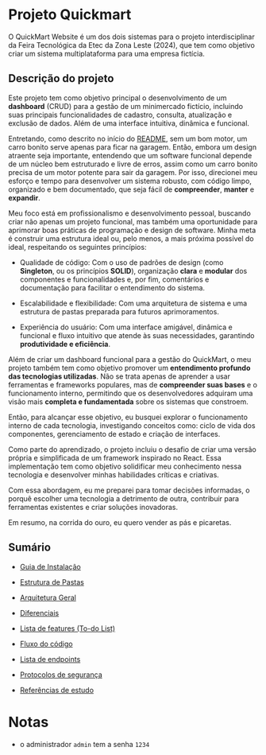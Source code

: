 # Projeto Quickmart

O QuickMart Website é um dos dois sistemas para o projeto interdisciplinar da Feira Tecnológica da Etec da Zona Leste (2024), que tem como objetivo criar um sistema multiplataforma para uma empresa fictícia.

## Descrição do projeto

Este projeto tem como objetivo principal o desenvolvimento de um **dashboard** (CRUD) para a gestão de um minimercado fictício, incluindo suas principais funcionalidades de cadastro, consulta, atualização e exclusão de dados. Além de uma interface intuitiva, dinâmica e funcional.

Entretando, como descrito no início do [README](/README.md), sem um bom motor, um carro bonito serve apenas para ficar na garagem. Então, embora um design atraente seja importante, entendendo que um software funcional depende de um núcleo bem estruturado e livre de erros, assim como um carro bonito precisa de um motor potente para sair da garagem. Por isso, direcionei meu esforço e tempo para desenvolver um sistema robusto, com código limpo, organizado e bem documentado, que seja fácil de **compreender**, **manter** e **expandir**.

Meu foco está em profissionalismo e desenvolvimento pessoal, buscando criar não apenas um projeto funcional, mas também uma oportunidade para aprimorar boas práticas de programação e design de software. Minha meta é construir uma estrutura ideal ou, pelo menos, a mais próxima possível do ideal, respeitando os seguintes princípios:

- Qualidade de código: Com o uso de padrões de design (como **Singleton**, ou os princípios **SOLID**), organização **clara** e **modular** dos componentes e funcionalidades e, por fim, comentários e documentação para facilitar o entendimento do sistema.

- Escalabilidade e flexibilidade: Com uma arquitetura de sistema e uma estrutura de pastas preparada para futuros aprimoramentos.

- Experiência do usuário: Com uma interface amigável, dinâmica e funcional e fluxo intuitivo que atende às suas necessidades, garantindo **produtividade e eficiência**.

Além de criar um dashboard funcional para a gestão do QuickMart, o meu projeto também tem como objetivo promover um **entendimento profundo das tecnologias utilizadas**. Não se trata apenas de aprender a usar ferramentas e frameworks populares, mas de **compreender suas bases** e o funcionamento interno, permitindo que os desenvolvedores adquiram uma visão mais **completa e fundamentada** sobre os sistemas que constroem.

Então, para alcançar esse objetivo, eu busquei explorar o funcionamento interno de cada tecnologia, investigando conceitos como: ciclo de vida dos componentes, gerenciamento de estado e criação de interfaces.

Como parte do aprendizado, o projeto incluiu o desafio de criar uma versão própria e simplificada de um framework inspirado no React. Essa implementação tem como objetivo solidificar meu conhecimento nessa tecnologia e desenvolver minhas habilidades críticas e criativas.

Com essa abordagem, eu me preparei para tomar decisões informadas, o porquê escolher uma tecnologia a detrimento de outra, contribuir para ferramentas existentes e criar soluções inovadoras.

Em resumo, na corrida do ouro, eu quero vender as pás e picaretas.

## Sumário

- [Guia de Instalação](installation_guide.md)

- [Estrutura de Pastas](folder_structure.md)

- [Arquitetura Geral](general_architecture.md)

- [Diferenciais](unique_features.md)

- [Lista de features (To-do List)](todo_list.md)

- [Fluxo do código](code_flow.md)

- [Lista de endpoints](endpoints_list.md)

- [Protocolos de segurança](security_features.md)

- [Referências de estudo](references.md)

# Notas

- o administrador `admin` tem a senha `1234`
